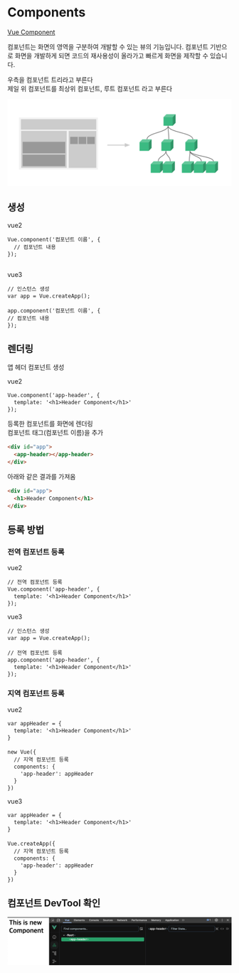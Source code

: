 
# Components

[Vue Component](https://joshua1988.github.io/vue-camp/vue/components.html)

컴포넌트는 화면의 영역을 구분하여 개발할 수 있는 뷰의 기능입니다. 컴포넌트 기반으로 화면을 개발하게 되면 코드의 재사용성이 올라가고 빠르게 화면을 제작할 수 있습니다.

우측을 컴포넌트 트리라고 부른다  
제일 위 컴포넌트를 최상위 컴포넌트, 루트 컴포넌트 라고 부른다  


![component example](img/ex-component.png)

## 생성 

vue2
```vue
Vue.component('컴포넌트 이름', {
  // 컴포넌트 내용
});
 
```

vue3
```vue
// 인스턴스 생성
var app = Vue.createApp();

app.component('컴포넌트 이름', {
// 컴포넌트 내용
});
```

## 렌더링

앱 헤더 컴포넌트 생성

vue2
```vue
Vue.component('app-header', {
  template: '<h1>Header Component</h1>'
});
```

등록한 컴포넌트를 화면에 렌더링  
컴포넌트 태그(컴포넌트 이름)을 추가

```html
<div id="app">
  <app-header></app-header>
</div>
```

아래와 같은 결과를 가져옴

```html
<div id="app">
  <h1>Header Component</h1>
</div>
```

## 등록 방법

### 전역 컴포넌트 등록

vue2
```vue
// 전역 컴포넌트 등록
Vue.component('app-header', {
  template: '<h1>Header Component</h1>'
});
```

vue3
```vue
// 인스턴스 생성
var app = Vue.createApp();

// 전역 컴포넌트 등록
app.component('app-header', {
  template: '<h1>Header Component</h1>'
});
```

### 지역 컴포넌트 등록

vue2
```vue
var appHeader = {
  template: '<h1>Header Component</h1>'
}

new Vue({
  // 지역 컴포넌트 등록
  components: {
    'app-header': appHeader
  }
})
```

vue3
```vue
var appHeader = {
  template: '<h1>Header Component</h1>'
}

Vue.createApp({
  // 지역 컴포넌트 등록
  components: {
    'app-header': appHeader
  }
})
```

## 컴포넌트 DevTool 확인

![component devtool](img/component-devtool.png)
